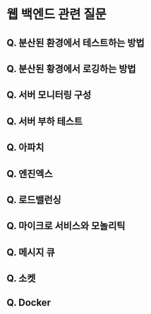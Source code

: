 # 웹 백엔드 관련 질문

## Q. 분산된 환경에서 테스트하는 방법


## Q. 분산된 황경에서 로깅하는 방법


## Q. 서버 모니터링 구성


## Q. 서버 부하 테스트


## Q. 아파치


## Q. 엔진엑스


## Q. 로드밸런싱


## Q. 마이크로 서비스와 모놀리틱


## Q. 메시지 큐


## Q. 소켓


## Q. Docker